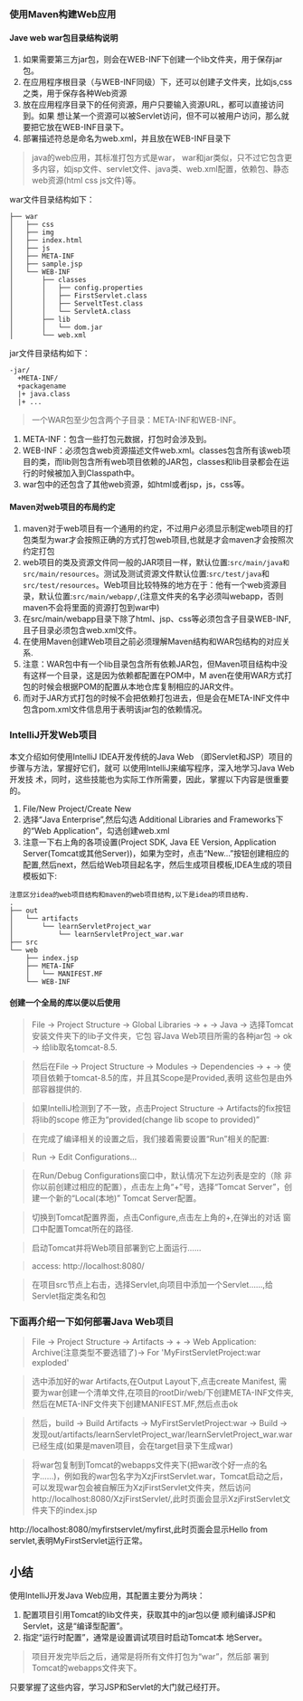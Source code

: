 ### 使用Maven构建Web应用

#### Jave web war包目录结构说明

1. 如果需要第三方jar包，则会在WEB-INF下创建一个lib文件夹，用于保存jar包。
2. 在应用程序根目录（与WEB-INF同级）下，还可以创建子文件夹，比如js,css之类，用于保存各种Web资源
3. 放在应用程序目录下的任何资源，用户只要输入资源URL，都可以直接访问到。如果
想让某一个资源可以被Servlet访问，但不可以被用户访问，那么就要把它放在WEB-INF目录下。
4. 部署描述符总是命名为web.xml，并且放在WEB-INF目录下

> java的web应用，其标准打包方式是war， war和jar类似，只不过它包含更多内容，如jsp文件、servlet文件、java类、web.xml配置，依赖包、静态web资源(html css js文件)等。

war文件目录结构如下：

```
├── war
│   ├── css
│   ├── img
│   ├── index.html
│   ├── js
│   ├── META-INF
│   ├── sample.jsp
│   └── WEB-INF
│       ├── classes
│       │   ├── config.properties
│       │   ├── FirstServlet.class
│       │   ├── ServeltTest.class
│       │   └── ServletA.class
│       ├── lib
│       │   └── dom.jar
│       └── web.xml
```

jar文件目录结构如下：

```
-jar/
  +META-INF/
  +packagename
  |+ java.class
  |+ ...
```

> 一个WAR包至少包含两个子目录：META-INF和WEB-INF。

1. META-INF：包含一些打包元数据，打包时会涉及到。
2. WEB-INF：必须包含web资源描述文件web.xml。classes包含所有该web项目的类，而lib则包含所有web项目依赖的JAR包，classes和lib目录都会在运行的时候被加入到Classpath中。
3. war包中的还包含了其他web资源，如html或者jsp，js，css等。

#### Maven对web项目的布局约定

1. maven对于web项目有一个通用的约定，不过用户必须显示制定web项目的打包类型为war才会按照正确的方式打包web项目,也就是才会maven才会按照次约定打包
2. web项目的类及资源文件同一般的JAR项目一样，默认位置:`src/main/java和src/main/resources`。测试及测试资源文件默认位置:`src/test/java`和`src/test/resources`。Web项目比较特殊的地方在于：他有一个web资源目录，默认位置:`src/main/webapp/`,(注意文件夹的名字必须叫webapp，否则maven不会将里面的资源打包到war中)
3. 在src/main/webapp目录下除了html、jsp、css等必须包含子目录WEB-INF,且子目录必须包含web.xml文件。
4. 在使用Maven创建Web项目之前必须理解Maven结构和WAR包结构的对应关系.
5. 注意：WAR包中有一个lib目录包含所有依赖JAR包，但Maven项目结构中没有这样一个目录，这是因为依赖都配置在POM中，M aven在使用WAR方式打包的时候会根据POM的配置从本地仓库复制相应的JAR文件。
6. 而对于JAR方式打包的时候不会把依赖打包进去，但是会在META-INF文件中包含pom.xml文件信息用于表明该jar包的依赖情况。

### IntelliJ开发Web项目

本文介绍如何使用IntelliJ IDEA开发传统的Java Web
（即Servlet和JSP）项目的步骤与方法，掌握好它们，就可
以使用IntelliJ来编写程序，深入地学习Java Web开发技
术，同时，这些技能也为实际工作所需要，因此，掌握以下内容是很重要的。

1. File/New Project/Create New
2. 选择“Java Enterprise”,然后勾选 Additional Libraries and Frameworks下的“Web Application”，勾选创建web.xml
3. 注意一下右上角的各项设置(Project SDK, Java EE Version, Application Server(Tomcat或其他Server))，如果为空时，点击“New…”按钮创建相应的配置,然后next，然后给Web项目起名字，然后生成项目模板,IDEA生成的项目模板如下:

```
注意区分idea的web项目结构和maven的web项目结构,以下是idea的项目结构.
.
├── out
│   └── artifacts
│       └── learnServletProject_war
│           └── learnServletProject_war.war
├── src
└── web
    ├── index.jsp
    ├── META-INF
    │   └── MANIFEST.MF
    └── WEB-INF
```

#### 创建一个全局的库以便以后使用

> File -> Project Structure -> Global Libraries -> + -> Java
-> 选择Tomcat安装文件夹下的lib子文件夹，它包
容Java Web项目所需的各种jar包 -> ok -> 给lib取名tomcat-8.5.

> 然后在File -> Project Structure -> Modules -> Dependencies -> + -> 使项目依赖于tomcat-8.5的库，并且其Scope是Provided,表明
这些包是由外部容器提供的.

> 如果IntelliJ检测到了不一致，点击Project Structure -> Artifacts的fix按钮将lib的scope
修正为“provided(change lib scope to provided)”

> 在完成了编译相关的设置之后，我们接着需要设置“Run”相关的配置:

> Run -> Edit Configurations...

> 在Run/Debug Configurations窗口中，默认情况下左边列表是空的（除
非你以前创建过相应的配置），点击左上角“+”号，选择“Tomcat Server”，创建一个新的“Local(本地)” Tomcat Server配置。

> 切换到Tomcat配置界面，点击Configure,点击左上角的+,在弹出的对话
窗口中配置Tomcat所在的路径.

> 启动Tomcat并将Web项目部署到它上面运行……

> access: http://localhost:8080/

> 在项目src节点上右击，选择Servlet,向项目中添加一个Servlet……,给Servlet指定类名和包

### 下面再介绍一下如何部署Java Web项目

> File -> Project Structure -> Artifacts -> + -> Web Application: Archive(注意类型不要选错了)-> For 'MyFirstServletProject:war exploded'

> 选中添加好的war Artifacts,在Output Layout下,点击create Manifest,
需要为war创建一个清单文件,在项目的rootDir/web/下创建META-INF文件夹,然后在META-INF文件夹下创建MANIFEST.MF,然后点击ok

> 然后，build -> Build Artifacts -> MyFirstServletProject:war -> Build -> 发现out/artifacts/learnServletProject_war/learnServletProject_war.war已经生成(如果是maven项目，会在target目录下生成war)

> 将war包复制到Tomcat的webapps文件夹下(把war改个好一点的名字……)，例如我的war包名字为XzjFirstServlet.war，Tomcat启动之后，可以发现war包会被自解压为XzjFirstServlet文件夹，然后访问
http://localhost:8080/XzjFirstServlet/,此时页面会显示XzjFirstServlet文件夹下的index.jsp

http://localhost:8080/myfirstservlet/myfirst,此时页面会显示Hello from servlet,表明MyFirstServlet运行正常。

## 小结

使用IntelliJ开发Java Web应用，其配置主要分为两块：

1. 配置项目引用Tomcat的lib文件夹，获取其中的jar包以便
顺利编译JSP和Servlet，这是“编译型配置”。
2. 指定“运行时配置”，通常是设置调试项目时启动Tomcat本
地Server。

> 项目开发完毕后之后，通常是将所有文件打包为“war”，然后部
署到Tomcat的webapps文件夹下。

只要掌握了这些内容，学习JSP和Servlet的大门就己经打开。